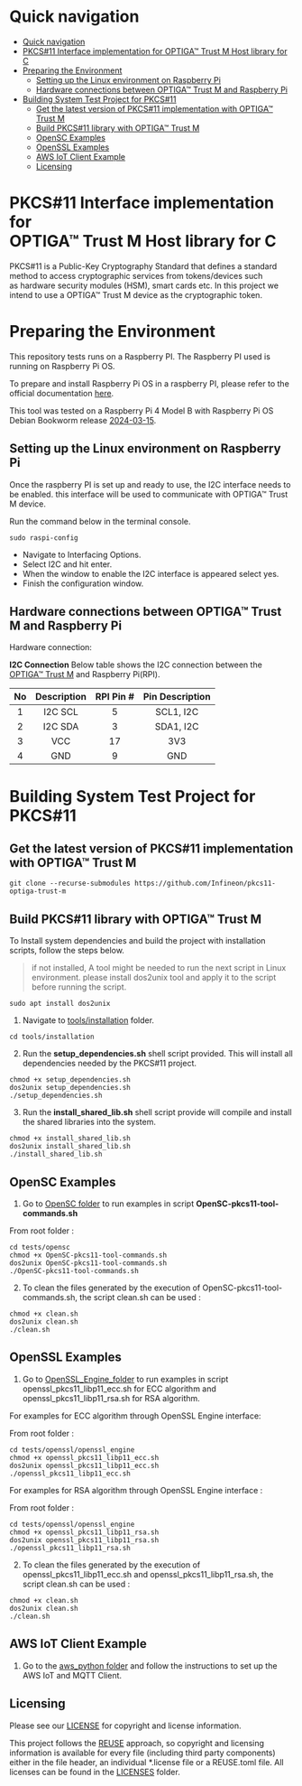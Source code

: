 <!--
SPDX-FileCopyrightText: 2024 Infineon Technologies AG

SPDX-License-Identifier: MIT
-->

# Quick navigation

- [Quick navigation](#quick-navigation)
- [PKCS#11 Interface implementation for OPTIGA™ Trust M Host library for C](#pkcs11-interface-implementation-for-optiga-trust-m-host-library-for-c)
- [Preparing the Environment](#preparing-the-environment)
  - [Setting up the Linux environment on Raspberry Pi](#setting-up-the-linux-environment-on-raspberry-pi)
  - [Hardware connections between OPTIGA™ Trust M and Raspberry Pi](#hardware-connections-between-optiga-trust-m-and-raspberry-pi)
- [Building System Test Project for PKCS#11](#building-system-test-project-for-pkcs11)
  - [Get the latest version of PKCS#11 implementation with OPTIGA™ Trust M](#get-the-latest-version-of-pkcs11-implementation-with-optiga-trust-m)
  - [Build PKCS#11 library with OPTIGA™ Trust M](#build-pkcs11-library-with-optiga-trust-m)
  - [OpenSC Examples](#opensc-examples)
  - [OpenSSL Examples](#openssl-examples)
  - [AWS IoT Client Example](#aws-iot-client-example)
  - [Licensing](#licensing)

# PKCS#11 Interface implementation for </br>OPTIGA™ Trust M Host library for C

PKCS#11 is a Public-Key Cryptography Standard that defines a standard method to access cryptographic services from tokens/devices such as hardware security modules (HSM), smart cards etc. In this project we intend to use a OPTIGA™ Trust M device as the cryptographic token.

# Preparing the Environment

This repository tests runs on a Raspberry PI. The Raspberry PI used is running on Raspberry Pi OS.

To prepare and install Raspberry Pi OS in a raspberry PI, please refer to the official documentation [here](https://www.raspberrypi.com/documentation/computers/getting-started.html).

This tool was tested on a Raspberry Pi 4 Model B with Raspberry Pi OS Debian Bookworm release [2024-03-15](https://downloads.raspberrypi.org/raspios_arm64/images/raspios_arm64-2024-03-15/).

## Setting up the Linux environment on Raspberry Pi

Once the raspberry PI is set up and ready to use, the I2C interface needs to be enabled. this interface will be used to communicate with OPTIGA™ Trust M device.

Run the command below in the terminal console.
```console
sudo raspi-config
```
* Navigate to Interfacing Options.
* Select I2C and hit enter.
* When the window to enable the I2C interface is appeared select yes.
* Finish the configuration window.


## Hardware connections between OPTIGA™ Trust M and Raspberry Pi

Hardware connection:

**I2C Connection**
    Below table shows the I2C connection between the [OPTIGA™ Trust M](https://www.infineon.com/cms/en/product/evaluation-boards/s2go-security-optiga-m/) and Raspberry Pi(RPI).

| No       			| Description		| RPI Pin # | Pin Description |
| :-------------: | :----------: | :-----------: | :-----------: |
| 1| I2C SCL  | 5 |SCL1, I2C    |
| 2| I2C SDA   | 3 | SDA1, I2C    |
| 3 | VCC   | 17 | 3V3 |
| 4 | GND   | 9 | GND    |


# Building System Test Project for PKCS#11

## Get the latest version of PKCS#11 implementation with OPTIGA™ Trust M

	git clone --recurse-submodules https://github.com/Infineon/pkcs11-optiga-trust-m

## Build PKCS#11 library with OPTIGA™ Trust M

To Install system dependencies and build the project with installation scripts, follow the steps below.

> if not installed, A tool might be needed to run the next script in Linux environment. please install dos2unix tool and apply it to the script before running the script.
```
sudo apt install dos2unix
```

1. Navigate to [tools/installation](tools/installation/) folder.

```console
cd tools/installation
```

2. Run the **setup_dependencies.sh** shell script provided. This will install all dependencies needed by the PKCS#11 project.

```console
chmod +x setup_dependencies.sh
dos2unix setup_dependencies.sh
./setup_dependencies.sh
```

3. Run the **install_shared_lib.sh** shell script provide will compile and install the shared libraries into the system.

```console
chmod +x install_shared_lib.sh
dos2unix install_shared_lib.sh
./install_shared_lib.sh
```

## OpenSC Examples

1. Go to [OpenSC folder](./tests/opensc) to run examples in script **OpenSC-pkcs11-tool-commands.sh**


From root folder :

```console
cd tests/opensc
chmod +x OpenSC-pkcs11-tool-commands.sh
dos2unix OpenSC-pkcs11-tool-commands.sh
./OpenSC-pkcs11-tool-commands.sh
```

2. To clean the files generated by the execution of OpenSC-pkcs11-tool-commands.sh, the script clean.sh can be used :


```console
chmod +x clean.sh
dos2unix clean.sh
./clean.sh
```

## OpenSSL Examples

1. Go to  [OpenSSL_Engine_folder](./tests/openssl/openssl_engine)  to run examples in script openssl_pkcs11_libp11_ecc.sh for ECC algorithm and openssl_pkcs11_libp11_rsa.sh for RSA algorithm.

For examples for ECC algorithm through OpenSSL Engine interface:

From root folder :

```console
cd tests/openssl/openssl_engine
chmod +x openssl_pkcs11_libp11_ecc.sh
dos2unix openssl_pkcs11_libp11_ecc.sh
./openssl_pkcs11_libp11_ecc.sh
```

For examples for RSA algorithm through OpenSSL Engine interface :

From root folder :

```console
cd tests/openssl/openssl_engine
chmod +x openssl_pkcs11_libp11_rsa.sh
dos2unix openssl_pkcs11_libp11_rsa.sh
./openssl_pkcs11_libp11_rsa.sh
```

2. To clean the files generated by the execution of openssl_pkcs11_libp11_ecc.sh and openssl_pkcs11_libp11_rsa.sh, the script clean.sh can be used :


```console
chmod +x clean.sh
dos2unix clean.sh
./clean.sh
```

## AWS IoT Client Example

1. Go to the [aws_python folder](./tests/aws_python) and follow the instructions to set up the AWS IoT and MQTT Client.

## Licensing

Please see our [LICENSE](LICENSE) for copyright and license information.

This project follows the [REUSE](https://reuse.software/) approach, so copyright and licensing information is
available for every file (including third party components) either in the file header, an individual *.license file or
a REUSE.toml file. All licenses can be found in the [LICENSES](LICENSES) folder.